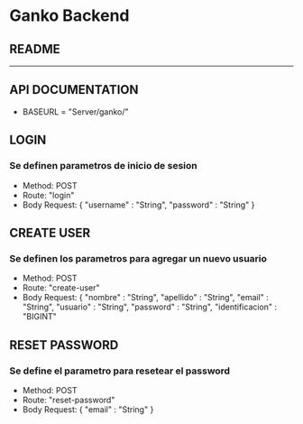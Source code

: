 # Ganko Backend
## README
 
-------------------
## API DOCUMENTATION

* BASEURL = "Server/ganko/"

## LOGIN
### Se definen parametros de inicio de sesion
* Method: POST
* Route: "login"
* Body Request: {
    "username" : "String",
    "password" : "String"
}

## CREATE USER
### Se definen los parametros para agregar un nuevo usuario
* Method: POST
* Route: "create-user"
* Body Request: {
    "nombre" : "String",
    "apellido" : "String",
    "email" : "String",
    "usuario" : "String",
    "password" : "String",
    "identificacion" : "BIGINT"

## RESET PASSWORD
### Se define el parametro para resetear el password
* Method: POST
* Route: "reset-password"
* Body Request: {
    "email" : "String"
}